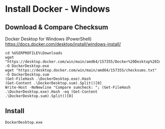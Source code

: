 # Install Docker - Windows
## Download & Compare Checksum
Docker Desktop for Windows (PowerShell)  
https://docs.docker.com/desktop/install/windows-install/
```
cd %USERPROFILE%\Downloads
wget "https://desktop.docker.com/win/main/amd64/157355/Docker%20Desktop%20Installer.exe" -O DockerDesktop.exe
wget "https://desktop.docker.com/win/main/amd64/157355/checksums.txt" -O DockerDesktop.sum
(Get-FileHash .\DockerDesktop.exe).Hash
(Get-Content .\DockerDesktop.sum).Split()[0]
Write-Host -NoNewline "Compare sumcheck: "; (Get-FileHash .\DockerDesktop.exe).Hash -eq (Get-Content .\DockerDesktop.sum).Split()[0]
```
## Install
```
DockerDesktop.exe
```
